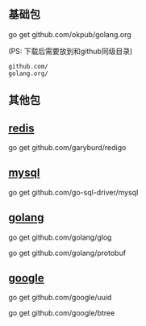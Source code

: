## 基础包
go get github.com/okpub/golang.org

(PS: 下载后需要放到和github同级目录)
```vim
github.com/
golang.org/
```

## 其他包

## [redis](https://github.com/garyburd/redigo)
go get github.com/garyburd/redigo
 
## [mysql](https://github.com/go-sql-driver/mysql) 
go get github.com/go-sql-driver/mysql

## [golang](https://github.com/golang)
go get github.com/golang/glog

go get github.com/golang/protobuf

## [google](https://github.com/google)
go get github.com/google/uuid

go get github.com/google/btree
